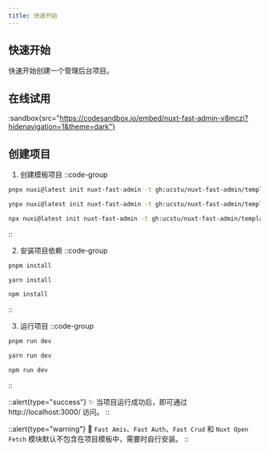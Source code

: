 ```yaml
---
title: 快速开始
---
```


## 快速开始
快速开始创建一个管理后台项目。

## 在线试用

:sandbox{src="https://codesandbox.io/embed/nuxt-fast-admin-v8mczj?hidenavigation=1&theme=dark"}

## 创建项目

1. 创建模板项目
::code-group
  ```bash [Pnpm]
  pnpx nuxi@latest init nuxt-fast-admin -t gh:ucstu/nuxt-fast-admin/template#master
  ```
  ```bash [Yarn]
  ynpx nuxi@latest init nuxt-fast-admin -t gh:ucstu/nuxt-fast-admin/template#master
  ```
  ```bash [NPM]
  npx nuxi@latest init nuxt-fast-admin -t gh:ucstu/nuxt-fast-admin/template#master
  ```
::

2. 安装项目依赖
::code-group
  ```bash [Pnpm]
  pnpm install
  ```
  ```bash [Yarn]
  yarn install
  ```
  ```bash [NPM]
  npm install
  ```
::

3. 运行项目
::code-group
  ```bash [Pnpm]
  pnpm run dev
  ```
  ```bash [Yarn]
  yarn run dev
  ```
  ```bash [NPM]
  npm run dev
  ```
::

::alert{type="success"}
✨ 当项目运行成功后，即可通过 http://localhost:3000/ 访问。
::

::alert{type="warning"}
👀 `Fast Amis`、`Fast Auth`、`Fast Crud` 和 `Nuxt Open Fetch` 模块默认不包含在项目模板中，需要时自行安装。
::
